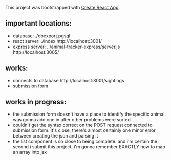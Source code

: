 This project was bootstrapped with [Create React App](https://github.com/facebook/create-react-app).

## important locations:
* database: ./dbexport.pgsql
* react server: ./index http://localhost:3001/
* express server: ../animal-tracker-express/server.js http://localhost:3005/

## works: 
* connects to database http://localhost:3001/sightings
* submission form 

## works in progress:
* the submission form doesn't have a place to identify the specific animal. was gonna add one in after other problems were sorted
* couldn't get the syntax correct on the POST request connected to submission form. it's close, there's almost certainly one minor error between creating the json and parsing it
* the list component is so close to being complete. and i'm certain the second i submit this project, i'm gonna remember EXACTLY how to map an array into jsx